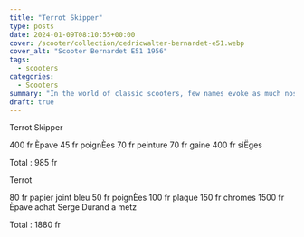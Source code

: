 ```yaml
---
title: "Terrot Skipper"
type: posts
date: 2024-01-09T08:10:55+00:00
cover: /scooter/collection/cedricwalter-bernardet-e51.webp
cover_alt: "Scooter Bernardet E51 1956"
tags:
  - scooters
categories:
  - Scooters
summary: "In the world of classic scooters, few names evoke as much nostalgia and admiration as the Scooter of 1950. These timeless two-wheeled wonder have an enduring appeal that captures the essence of a bygone era."
draft: true
---
```


Terrot Skipper

400 fr Èpave
45  fr poignÈes
70  fr peinture
70  fr gaine
400 fr siËges

Total : 985 fr

Terrot

80  fr papier joint bleu
50  fr poignÈes
100 fr plaque
150 fr chromes
1500 fr Èpave achat Serge Durand a metz

Total : 1880 fr
